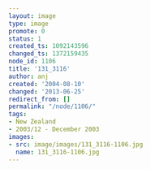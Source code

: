 ```yaml
---
layout: image
type: image
promote: 0
status: 1
created_ts: 1092143596
changed_ts: 1372159435
node_id: 1106
title: '131_3116'
author: anj
created: '2004-08-10'
changed: '2013-06-25'
redirect_from: []
permalink: "/node/1106/"
tags:
- New Zealand
- 2003/12 - December 2003
images:
- src: image/images/131_3116-1106.jpg
  name: 131_3116-1106.jpg
---
```


